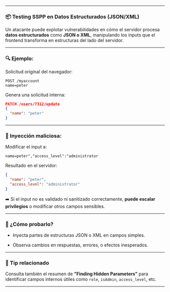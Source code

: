 
---

### 📦 Testing SSPP en Datos Estructurados (JSON/XML) 

Un atacante puede explotar vulnerabilidades en cómo el servidor procesa **datos estructurados** como **JSON o XML**, manipulando los inputs que el frontend transforma en estructuras del lado del servidor.

---

### 🔍 Ejemplo:

Solicitud original del navegador:

```
POST /myaccount
name=peter
```

Genera una solicitud interna:

```json
PATCH /users/7312/update
{
  "name": "peter"
}
```

---

### 💉 Inyección maliciosa:

Modificar el input a:

```
name=peter","access_level":"administrator
```

Resultado en el servidor:

```json
{
  "name": "peter",
  "access_level": "administrator"
}
```

➡️ Si el input no es validado ni sanitizado correctamente, **puede escalar privilegios** o modificar otros campos sensibles.

---

### 🧪 ¿Cómo probarlo?

- Inyecta partes de estructuras JSON o XML en campos simples.
    
- Observa cambios en respuestas, errores, o efectos inesperados.
    

---

### 🔗 Tip relacionado

Consulta también el resumen de **"Finding Hidden Parameters"** para identificar campos internos útiles como `role`, `isAdmin`, `access_level`, etc.

---
